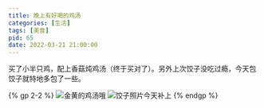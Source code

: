```yaml
---
title: 晚上有好喝的鸡汤
categories: [生活]
tags: [美食]
pid: 65
date: 2022-03-21 21:00:00
---
```


买了小半只鸡，配上香菇炖鸡汤（终于买对了）。另外上次饺子没吃过瘾，今天包饺子就特地多包了一些。

{% gp 2-2 %}
![金黄的鸡汤哦](https://cos.pinlyu.com/post/2022/65-chickensoup.jpg)
![饺子照片今天补上](https://cos.pinlyu.com/post/2022/65-jiaozi.jpg)
{% endgp %}
